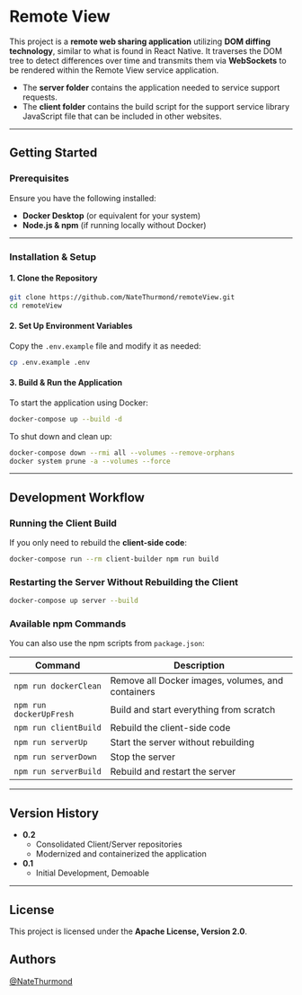 # Remote View

This project is a **remote web sharing application** utilizing **DOM diffing technology**, similar to what is found in React Native. It traverses the DOM tree to detect differences over time and transmits them via **WebSockets** to be rendered within the Remote View service application.

- The **server folder** contains the application needed to service support requests.
- The **client folder** contains the build script for the support service library JavaScript file that can be included in other websites.

---

## Getting Started

### Prerequisites
Ensure you have the following installed:
- **Docker Desktop** (or equivalent for your system)
- **Node.js & npm** (if running locally without Docker)

---

### Installation & Setup

#### 1. Clone the Repository
```sh
git clone https://github.com/NateThurmond/remoteView.git
cd remoteView
```

#### 2. Set Up Environment Variables
Copy the `.env.example` file and modify it as needed:
```sh
cp .env.example .env
```

#### 3. Build & Run the Application
To start the application using Docker:
```sh
docker-compose up --build -d
```

To shut down and clean up:
```sh
docker-compose down --rmi all --volumes --remove-orphans
docker system prune -a --volumes --force
```

---

## Development Workflow

### Running the Client Build
If you only need to rebuild the **client-side code**:
```sh
docker-compose run --rm client-builder npm run build
```

### Restarting the Server Without Rebuilding the Client
```sh
docker-compose up server --build
```

### Available npm Commands
You can also use the npm scripts from `package.json`:

| Command | Description |
|---------|-------------|
| `npm run dockerClean` | Remove all Docker images, volumes, and containers |
| `npm run dockerUpFresh` | Build and start everything from scratch |
| `npm run clientBuild` | Rebuild the client-side code |
| `npm run serverUp` | Start the server without rebuilding |
| `npm run serverDown` | Stop the server |
| `npm run serverBuild` | Rebuild and restart the server |

---

## Version History

- **0.2**
  - Consolidated Client/Server repositories
  - Modernized and containerized the application
- **0.1**
  - Initial Development, Demoable

---

## License

This project is licensed under the **Apache License, Version 2.0**.

## Authors

[@NateThurmond](https://github.com/NateThurmond)
